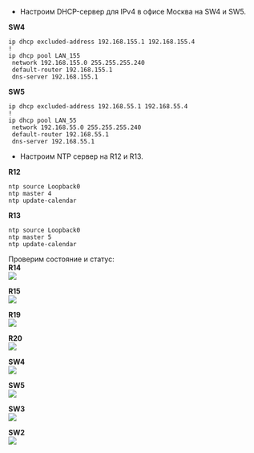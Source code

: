   * Настроим DHCP-сервер для IPv4 в офисе Москва на SW4 и SW5.

**SW4**
```
ip dhcp excluded-address 192.168.155.1 192.168.155.4
!
ip dhcp pool LAN_155
 network 192.168.155.0 255.255.255.240
 default-router 192.168.155.1 
 dns-server 192.168.155.1 
```

**SW5**
```
ip dhcp excluded-address 192.168.55.1 192.168.55.4
!
ip dhcp pool LAN_55
 network 192.168.55.0 255.255.255.240
 default-router 192.168.55.1 
 dns-server 192.168.55.1 
```


  * Настроим NTP сервер на R12 и R13.

**R12**
```
ntp source Loopback0
ntp master 4
ntp update-calendar
```

**R13**
```
ntp source Loopback0
ntp master 5
ntp update-calendar
```

Проверим состояние и статус:  
**R14**  
![](https://github.com/devops-user/otus/blob/main/homeworks_prof/homework_33/images/R14.png)

**R15**  
![](https://github.com/devops-user/otus/blob/main/homeworks_prof/homework_33/images/R15.png)

**R19**  
![](https://github.com/devops-user/otus/blob/main/homeworks_prof/homework_33/images/R19.png)

**R20**  
![](https://github.com/devops-user/otus/blob/main/homeworks_prof/homework_33/images/R20.png)

**SW4**  
![](https://github.com/devops-user/otus/blob/main/homeworks_prof/homework_33/images/SW4.png)

**SW5**  
![](https://github.com/devops-user/otus/blob/main/homeworks_prof/homework_33/images/SW5.png)

**SW3**  
![](https://github.com/devops-user/otus/blob/main/homeworks_prof/homework_33/images/SW3.png)

**SW2**  
![](https://github.com/devops-user/otus/blob/main/homeworks_prof/homework_33/images/SW2.png)
